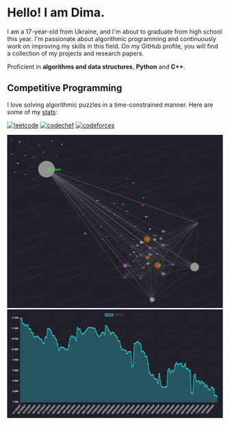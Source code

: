# Hello! I am Dima.

I am a 17-year-old from Ukraine, and I'm about to graduate from high school this year. I'm passionate about algorithmic programming and continuously work on improving my skills in this field. On my GitHub profile, you will find a collection of my projects and research papers.

Proficient in **algorithms and data structures**, **Python** and **C++**.

## Competitive Programming

I love solving algorithmic puzzles in a time-constrained manner. Here are some of my [stats](https://clist.by/coder/octaneal/):

[![leetcode](https://cp-logo.vercel.app/leetcode/octaneal?logo=true)](https://leetcode.com/octaneal/)
[![codechef](https://cp-logo.vercel.app/codechef/octaneal?logo=true)](https://www.codechef.com/users/octaneal)
[![codeforces](https://cp-logo.vercel.app/codeforces/octaneal?logo=true)](https://codeforces.com/profile/octaneal)

![Banner](graph_python.png)
![Banner](chart_ge_dev.png)